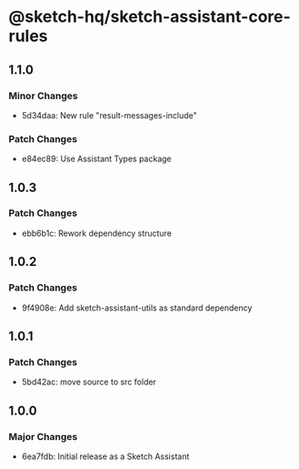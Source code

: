 # @sketch-hq/sketch-assistant-core-rules

## 1.1.0

### Minor Changes

- 5d34daa: New rule "result-messages-include"

### Patch Changes

- e84ec89: Use Assistant Types package

## 1.0.3

### Patch Changes

- ebb6b1c: Rework dependency structure

## 1.0.2

### Patch Changes

- 9f4908e: Add sketch-assistant-utils as standard dependency

## 1.0.1

### Patch Changes

- 5bd42ac: move source to src folder

## 1.0.0

### Major Changes

- 6ea7fdb: Initial release as a Sketch Assistant

